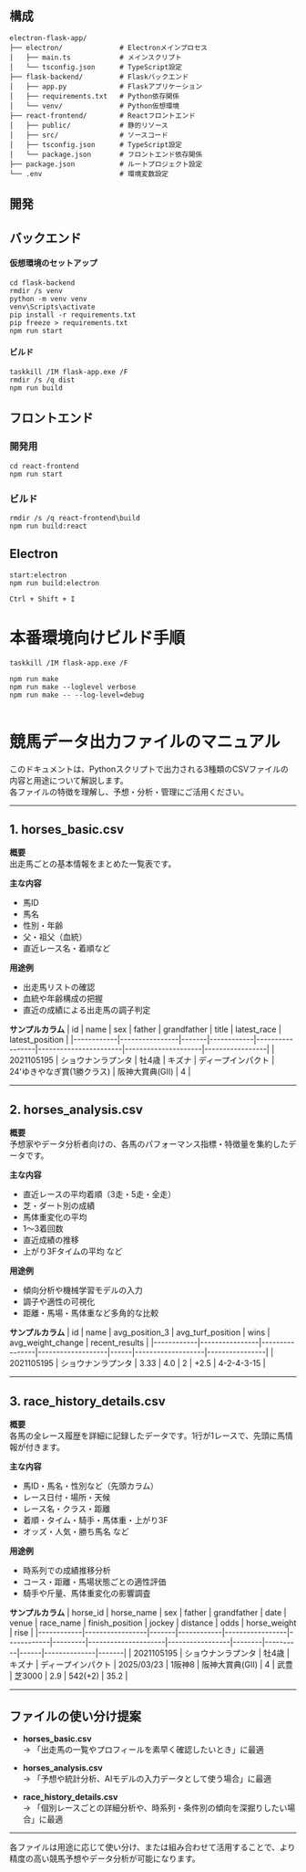 ## 構成
```
electron-flask-app/
├── electron/              # Electronメインプロセス
│   ├── main.ts            # メインスクリプト
│   └── tsconfig.json      # TypeScript設定
├── flask-backend/         # Flaskバックエンド
│   ├── app.py             # Flaskアプリケーション
│   ├── requirements.txt   # Python依存関係
│   └── venv/              # Python仮想環境
├── react-frontend/        # Reactフロントエンド
│   ├── public/            # 静的リソース
│   ├── src/               # ソースコード
│   ├── tsconfig.json      # TypeScript設定
│   └── package.json       # フロントエンド依存関係
├── package.json           # ルートプロジェクト設定
└── .env                   # 環境変数設定
```
## 開発

## バックエンド

#### 仮想環境のセットアップ
```
cd flask-backend 
rmdir /s venv
python -m venv venv
venv\Scripts\activate
pip install -r requirements.txt
pip freeze > requirements.txt
npm run start
```
#### ビルド
```
taskkill /IM flask-app.exe /F
rmdir /s /q dist
npm run build

```

## フロントエンド

### 開発用
```
cd react-frontend
npm run start
```

### ビルド
```
rmdir /s /q react-frontend\build
npm run build:react

```
## Electron
```
start:electron
npm run build:electron

Ctrl + Shift + I
```

# 本番環境向けビルド手順
```
taskkill /IM flask-app.exe /F

npm run make
npm run make --loglevel verbose
npm run make -- --log-level=debug


```
# 競馬データ出力ファイルのマニュアル

このドキュメントは、Pythonスクリプトで出力される3種類のCSVファイルの内容と用途について解説します。  
各ファイルの特徴を理解し、予想・分析・管理にご活用ください。

---

## 1. horses_basic.csv

**概要**  
出走馬ごとの基本情報をまとめた一覧表です。

**主な内容**
- 馬ID
- 馬名
- 性別・年齢
- 父・祖父（血統）
- 直近レース名・着順など

**用途例**
- 出走馬リストの確認
- 血統や年齢構成の把握
- 直近の成績による出走馬の調子判定

**サンプルカラム**
| id         | name           | sex   | father     | grandfather     | title                 | latest_race         | latest_position |
|------------|----------------|-------|------------|-----------------|-----------------------|---------------------|-----------------|
| 2021105195 | ショウナンラプンタ | 牡4歳 | キズナ     | ディープインパクト | 24'ゆきやなぎ賞(1勝クラス) | 阪神大賞典(GII)      | 4               |

---

## 2. horses_analysis.csv

**概要**  
予想家やデータ分析者向けの、各馬のパフォーマンス指標・特徴量を集約したデータです。

**主な内容**
- 直近レースの平均着順（3走・5走・全走）
- 芝・ダート別の成績
- 馬体重変化の平均
- 1～3着回数
- 直近成績の推移
- 上がり3Fタイムの平均 など

**用途例**
- 傾向分析や機械学習モデルの入力
- 調子や適性の可視化
- 距離・馬場・馬体重など多角的な比較

**サンプルカラム**
| id         | name           | avg_position_3 | avg_turf_position | wins | avg_weight_change | recent_results |
|------------|----------------|----------------|-------------------|------|-------------------|----------------|
| 2021105195 | ショウナンラプンタ | 3.33           | 4.0               | 2    | +2.5              | 4-2-4-3-15     |

---

## 3. race_history_details.csv

**概要**  
各馬の全レース履歴を詳細に記録したデータです。1行が1レースで、先頭に馬情報が付きます。

**主な内容**
- 馬ID・馬名・性別など（先頭カラム）
- レース日付・場所・天候
- レース名・クラス・距離
- 着順・タイム・騎手・馬体重・上がり3F
- オッズ・人気・勝ち馬名 など

**用途例**
- 時系列での成績推移分析
- コース・距離・馬場状態ごとの適性評価
- 騎手や斤量、馬体重変化の影響調査

**サンプルカラム**
| horse_id   | horse_name      | sex   | father     | grandfather     | date       | venue   | race_name           | finish_position | jockey | distance | odds | horse_weight | rise  |
|------------|-----------------|-------|------------|-----------------|------------|---------|---------------------|-----------------|--------|----------|------|--------------|-------|
| 2021105195 | ショウナンラプンタ | 牡4歳 | キズナ     | ディープインパクト | 2025/03/23 | 1阪神8  | 阪神大賞典(GII)      | 4               | 武豊   | 芝3000   | 2.9  | 542(+2)      | 35.2  |

---

## ファイルの使い分け提案

- **horses_basic.csv**  
  → 「出走馬の一覧やプロフィールを素早く確認したいとき」に最適

- **horses_analysis.csv**  
  → 「予想や統計分析、AIモデルの入力データとして使う場合」に最適

- **race_history_details.csv**  
  → 「個別レースごとの詳細分析や、時系列・条件別の傾向を深掘りしたい場合」に最適

---

各ファイルは用途に応じて使い分け、または組み合わせて活用することで、より精度の高い競馬予想やデータ分析が可能になります。
